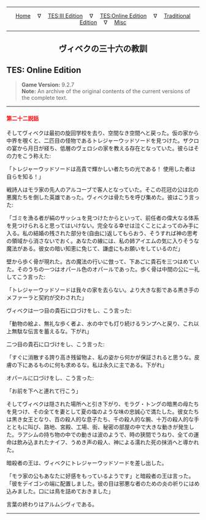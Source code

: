 
---

<!-- Jekyll Page Links -->

<center>
<a href="../../../../index.html">Home</a>
&emsp;&nabla;&emsp;
<a href="../../../index-tes3.html">TES:III Edition</a>
&emsp;&nabla;&emsp;
<a href="../../../index-teso.html">TES:Online Edition</a>
&emsp;&nabla;&emsp;
<a href="../../../index-traditional.html">Traditional Edition</a>
&emsp;&nabla;&emsp;
<a href="../../../index-misc.html">Misc</a>
</center>

<!-- Markdown Body Below: -->

---

<center>
<h2><span style="font-family:Georgia">ヴィベクの三十六の教訓</span></h2>
</center>

## TES: Online Edition

> __Game Version:__ 9.2.7\
> __Note:__ An archive of the original contents of the current versions of the complete text.

---

#### <span style="color:red">第二十二説話</span>

そしてヴィベクは最初の旋回学校を去り、空間なき空間へと戻った。仮の家から中界を覗くと、二匹目の怪物であるトレジャーウッドソードを見つけた。ザクロの宴から月日が経ち、低層のヴェロシの家を教える存在となっていた。彼らはその力をこう称えた:

「トレジャーウッドソードは高貴で輝かしい者たちの光である！ 使用した者は自らを知る！」

戦詩人はモラ家の先人のアルコーブで客人となっていた。そこの花冠の公は北の悪魔たちを倒した英雄であった。ヴィベクは骨たちを呼び集めた。彼はこう言った:

「ゴミを漁る者が絹のサッシュを見つけたからといって、前任者の偉大なる体系を見つけられると思ってはいけない。完全なる幸せは泣くことによってのみ手に入る。私の結婚の残された部分を(自由に)返してもらおう、そうすれば神の思考の領域から消さないでおく。あなたの線には、私の姉アイエムの気に入りそうな魔法がある。彼女の暗い知恵に免じて、謙虚にもお願いをしているのだ」

壁から歩く骨が現れた。古の魔法の行いに倣って、下あごに貴石を三つはめていた。そのうちの一つはオパール色のオパールであった。歩く骨は中間の公に一礼してこう言った:

「トレジャーウッドソードは我々の家を去らない。より大きな影である黒き手のメファーラと契約が交わされた」

ヴィベクは一つ目の貴石に口づけをし、こう言った:

「動物の絵よ、無礼な歩く者よ、水の中でも灯り続けるランプへと戻り、これ以上無駄な伝言を蓄えるな。下がれ」

二つ目の貴石に口づけをし、こう言った:

「すぐに消散する誇り高き残留物よ、私の姿から何かが保証されると思うな。皮膚の下にあるものに何も求めるな。私は永久に主である。下がれ」

オパールに口づけをし、こう言った:

「お前を下へと連れて行こう」

そしてヴィベクは隠された場所へと引き下がり、モラグ・トングの暗黒の母たちを見つけ、その全てを妻として夏の塩のような味の忠誠心で満たした。彼女たちは黒き女王となり、百の殺人的な息子たち、千の殺人的な腕、十万の殺人的な手とともに叫び、路地、宮殿、工場、街、秘密の部屋の中で大きな動きが発生した。ラアシムの持ち物の中での動きは波のようで、時の狭間でうねり、全ての運命は飲み込まれたナイフ、うめき声の殺人、神による濡れた死の抹消へと導かれた。

暗殺者の王は、ヴィベクにトレジャーウッドソードを差し出した。

「モラ家の公もあなたに好感をもっているようです」と暗殺者の王は言った。「彼をデイゴンの端に配置しました。彼の目は邪悪な者のための炎の祈りにはめ込みました。口には鳥を詰めておきました」

言葉の終わりはアルムシヴィである。

---
